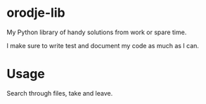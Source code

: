 # orodje-lib
My Python library of handy solutions from work or spare time.

I make sure to write test and document my code as much as I can.

# Usage
Search through files, take and leave. 
